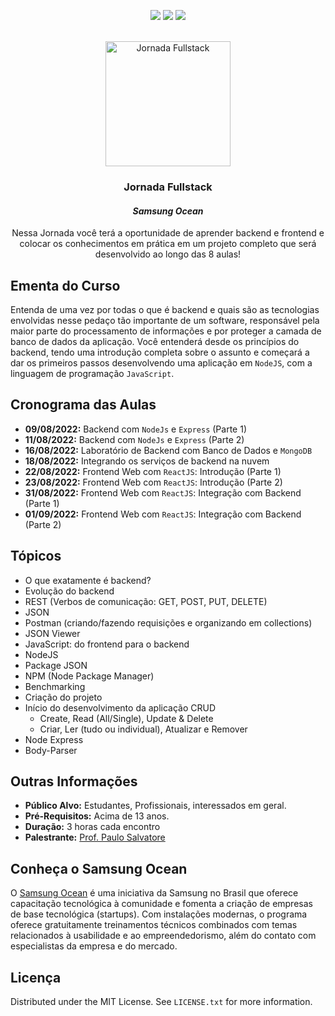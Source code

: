<p align="center">
  <a href="https://twitter.com/jpaulo_faveri"><img src="https://img.shields.io/badge/-@jpaulo_faveri-282a36?style=flat-square&logo=twitter&logoColor=1DA1F2&link=https://twitter.com/jpaulo_faveri"></a>
  <a href="https://www.linkedin.com/in/joaofaveri/"><img src="https://img.shields.io/badge/-joaofaveri-282a36?style=flat-square&logo=Linkedin&logoColor=0A66C2&link=https://www.linkedin.com/in/joaofaveri/"></a>
  <a href="mailto:joao.faveri@gmail.com"><img src="https://img.shields.io/badge/-joao.faveri@gmail.com-282a36?style=flat-square&logo=Gmail&logoColor=EA4335&link=mailto:joao.faveri@gmail.com"></a>
</p>
<!-- PROJECT LOGO -->
<br />
<div align="center">
  <a href="https://github.com/joaofaveri/jornada-fullstack-samsung-ocean">
    <img src="images/mern.png" alt="Jornada Fullstack" width="200">
  </a>

<h3 align="center">Jornada Fullstack</h3>
<h4><i>Samsung Ocean</i></h4>

  <p align="center">
    Nessa Jornada você terá a oportunidade de aprender backend e frontend e colocar os conhecimentos em prática em um projeto completo que será desenvolvido ao longo das 8 aulas!
  </p>
</div>

<!-- ABOUT THE PROJECT -->

## Ementa do Curso

Entenda de uma vez por todas o que é backend e quais são as tecnologias envolvidas nesse pedaço tão importante de um software, responsável pela maior parte do processamento de informações e por proteger a camada de banco de dados da aplicação. Você entenderá desde os princípios do backend, tendo uma introdução completa sobre o assunto e começará a dar os primeiros passos desenvolvendo uma aplicação em `NodeJS`, com a linguagem de programação `JavaScript`.

## Cronograma das Aulas

- **09/08/2022:** Backend com `NodeJs` e `Express` (Parte 1)
- **11/08/2022:** Backend com `NodeJs` e `Express` (Parte 2)
- **16/08/2022:** Laboratório de Backend com Banco de Dados e `MongoDB`
- **18/08/2022:** Integrando os serviços de backend na nuvem
- **22/08/2022:** Frontend Web com `ReactJS`: Introdução (Parte 1)
- **23/08/2022:** Frontend Web com `ReactJS`: Introdução (Parte 2)
- **31/08/2022:** Frontend Web com `ReactJS`: Integração com Backend (Parte 1)
- **01/09/2022:** Frontend Web com `ReactJS`: Integração com Backend (Parte 2)

## Tópicos

- O que exatamente é backend?
- Evolução do backend
- REST (Verbos de comunicação: GET, POST, PUT, DELETE)
- JSON
- Postman (criando/fazendo requisições e organizando em collections)
- JSON Viewer
- JavaScript: do frontend para o backend
- NodeJS
- Package JSON
- NPM (Node Package Manager)
- Benchmarking
- Criação do projeto
- Início do desenvolvimento da aplicação CRUD
  - Create, Read (All/Single), Update & Delete
  - Criar, Ler (tudo ou individual), Atualizar e Remover
- Node Express
- Body-Parser

## Outras Informações

- **Público Alvo:** Estudantes, Profissionais, interessados em geral.
- **Pré-Requisitos:** Acima de 13 anos.
- **Duração:** 3 horas cada encontro
- **Palestrante:** [Prof. Paulo Salvatore](https://github.com/paulosalvatore)

## Conheça o Samsung Ocean

O [Samsung Ocean](https://oceanbrasil.com/) é uma iniciativa da Samsung no Brasil que oferece capacitação tecnológica à comunidade e fomenta a criação de empresas de base tecnológica (startups). Com instalações modernas, o programa oferece gratuitamente treinamentos técnicos combinados com temas relacionados à usabilidade e ao empreendedorismo, além do contato com especialistas da empresa e do mercado.

## Licença

Distributed under the MIT License. See `LICENSE.txt` for more information.

